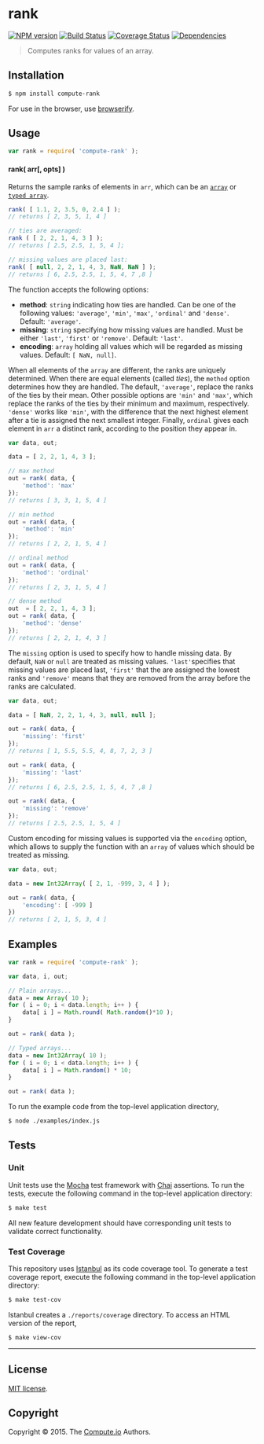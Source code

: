 rank
===
[![NPM version][npm-image]][npm-url] [![Build Status][travis-image]][travis-url] [![Coverage Status][coveralls-image]][coveralls-url] [![Dependencies][dependencies-image]][dependencies-url]

> Computes ranks for values of an array.


## Installation

``` bash
$ npm install compute-rank
```

For use in the browser, use [browserify](https://github.com/substack/node-browserify).


## Usage

``` javascript
var rank = require( 'compute-rank' );
```

#### rank( arr[, opts] )

Returns the sample ranks of elements in `arr`, which can be an [`array`](https://developer.mozilla.org/en-US/docs/Web/JavaScript/Reference/Global_Objects/Array) or [`typed array`](https://developer.mozilla.org/en-US/docs/Web/JavaScript/Typed_arrays).

```javascript
rank( [ 1.1, 2, 3.5, 0, 2.4 ] );
// returns [ 2, 3, 5, 1, 4 ]

// ties are averaged:
rank ( [ 2, 2, 1, 4, 3 ] );
// returns [ 2.5, 2.5, 1, 5, 4 ];

// missing values are placed last:
rank( [ null, 2, 2, 1, 4, 3, NaN, NaN ] );
// returns [ 6, 2.5, 2.5, 1, 5, 4, 7 ,8 ]
```

The function accepts the following options:

*  __method__: `string` indicating how ties are handled. Can be one of the following values: `'average'`, `'min'`, `'max'`, `'ordinal'` and `'dense'`.  Default: `'average'`.
*  __missing__: `string` specifying how missing values are handled. Must be either `'last'`, `'first'` or `'remove'`. Default: `'last'`.
* __encoding__: `array` holding all values which will be regarded as missing values. Default: `[ NaN, null]`.

When all elements of the `array` are different, the ranks are uniquely determined. When there are equal elements (called *ties*), the `method` option determines how they are handled. The default, `'average'`, replace the ranks of the ties by their mean. Other possible options are `'min'` and `'max'`, which replace the ranks of the ties by their minimum and maximum, respectively. `'dense'` works like `'min'`, with the difference that the next highest element after a tie is assigned the next smallest integer. Finally, `ordinal` gives each element in `arr` a distinct rank, according to the position they appear in.

```javascript
var data, out;

data = [ 2, 2, 1, 4, 3 ];

// max method
out = rank( data, {
	'method': 'max'
});
// returns [ 3, 3, 1, 5, 4 ]

// min method
out = rank( data, {
	'method': 'min'
});
// returns [ 2, 2, 1, 5, 4 ]

// ordinal method
out = rank( data, {
	'method': 'ordinal'
});
// returns [ 2, 3, 1, 5, 4 ]

// dense method
out	 = [ 2, 2, 1, 4, 3 ];
out = rank( data, {
	'method': 'dense'
});
// returns [ 2, 2, 1, 4, 3 ]
```

The `missing` option is used to specify how to handle missing data. By default, `NaN` or `null` are treated as missing values. `'last'`specifies that missing values are placed last, `'first'` that the are assigned the lowest ranks and `'remove'` means that they are removed from the array before the ranks are calculated.

```javascript
var data, out;

data = [ NaN, 2, 2, 1, 4, 3, null, null ];

out = rank( data, {
	'missing': 'first'
});
// returns [ 1, 5.5, 5.5, 4, 8, 7, 2, 3 ]

out = rank( data, {
	'missing': 'last'
});
// returns [ 6, 2.5, 2.5, 1, 5, 4, 7 ,8 ]

out = rank( data, {
	'missing': 'remove'
});
// returns [ 2.5, 2.5, 1, 5, 4 ]
```

Custom encoding for missing values is supported via the `encoding` option, which allows to supply the function with an `array` of values which should be treated as missing.

```javascript
var data, out;

data = new Int32Array( [ 2, 1, -999, 3, 4 ] );

out = rank( data, {
	'encoding': [ -999 ]
})
// returns [ 2, 1, 5, 3, 4 ]
```

## Examples

``` javascript
var rank = require( 'compute-rank' );

var data, i, out;

// Plain arrays...
data = new Array( 10 );
for ( i = 0; i < data.length; i++ ) {
	data[ i ] = Math.round( Math.random()*10 );
}

out = rank( data );

// Typed arrays...
data = new Int32Array( 10 );
for ( i = 0; i < data.length; i++ ) {
	data[ i ] = Math.random() * 10;
}

out = rank( data );
```

To run the example code from the top-level application directory,

``` bash
$ node ./examples/index.js
```


## Tests

### Unit

Unit tests use the [Mocha](http://mochajs.org/) test framework with [Chai](http://chaijs.com) assertions. To run the tests, execute the following command in the top-level application directory:

``` bash
$ make test
```

All new feature development should have corresponding unit tests to validate correct functionality.


### Test Coverage

This repository uses [Istanbul](https://github.com/gotwarlost/istanbul) as its code coverage tool. To generate a test coverage report, execute the following command in the top-level application directory:

``` bash
$ make test-cov
```

Istanbul creates a `./reports/coverage` directory. To access an HTML version of the report,

``` bash
$ make view-cov
```


---
## License

[MIT license](http://opensource.org/licenses/MIT).


## Copyright

Copyright &copy; 2015. The [Compute.io](https://github.com/compute-io) Authors.

[npm-image]: http://img.shields.io/npm/v/compute-rank.svg
[npm-url]: https://npmjs.org/package/compute-rank

[travis-image]: http://img.shields.io/travis/compute-io/rank/master.svg
[travis-url]: https://travis-ci.org/compute-io/rank

[coveralls-image]: https://img.shields.io/coveralls/compute-io/rank/master.svg
[coveralls-url]: https://coveralls.io/r/compute-io/rank?branch=master

[dependencies-image]: http://img.shields.io/david/compute-io/rank.svg
[dependencies-url]: https://david-dm.org/compute-io/rank

[dev-dependencies-image]: http://img.shields.io/david/dev/compute-io/rank.svg
[dev-dependencies-url]: https://david-dm.org/dev/compute-io/rank

[github-issues-image]: http://img.shields.io/github/issues/compute-io/rank.svg
[github-issues-url]: https://github.com/compute-io/rank/issues
